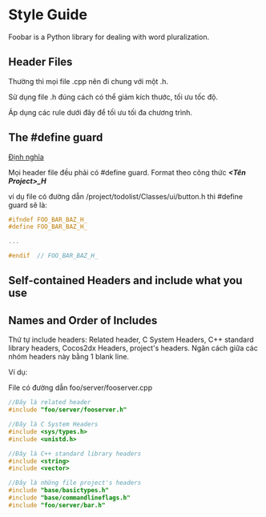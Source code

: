 # Style Guide

Foobar is a Python library for dealing with word pluralization.

## Header Files

Thường thì mọi file .cpp nên đi chung với một .h.

Sử dụng file .h đúng cách có thể giảm kích thước, tối ưu tốc độ.

Áp dụng các rule dưới đây để tối ưu tối đa chương trình.

## The #define guard

[Định nghĩa](https://en.wikipedia.org/wiki/Include_guard)

Mọi header file đều phải có #define guard. Format theo công thức **_<Tên Project>_<Path>_<File>\_H_**

ví dụ file có đường dẫn /project/todolist/Classes/ui/button.h thì #define guard sẽ là:

```C++
#ifndef FOO_BAR_BAZ_H_
#define FOO_BAR_BAZ_H_

...

#endif  // FOO_BAR_BAZ_H_
```

## Self-contained Headers and include what you use

## Names and Order of Includes

Thứ tự include headers: Related header, C System Headers, C++ standard library headers, Cocos2dx Headers, project's headers. Ngăn cách giữa các nhóm headers này bằng 1 blank line.

Ví dụ:

File có đường dẫn foo/server/fooserver.cpp

```C++
//Đây là related header
#include "foo/server/fooserver.h"

//Đây là C System Headers
#include <sys/types.h>
#include <unistd.h>

//Đây là C++ standard library headers
#include <string>
#include <vector>

//Đây là những file project's headers
#include "base/basictypes.h"
#include "base/commandlineflags.h"
#include "foo/server/bar.h"
```
